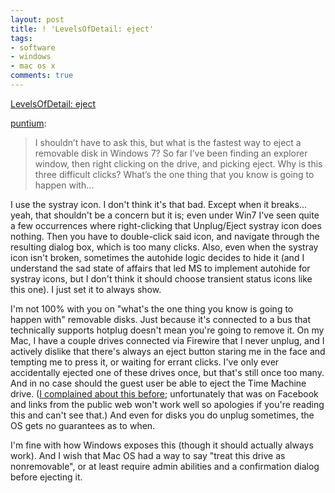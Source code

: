 ```yaml
---
layout: post
title: ! 'LevelsOfDetail: eject'
tags:
- software
- windows
- mac os x
comments: true
---
```

[LevelsOfDetail: eject](http://puntium.tumblr.com/post/4517405510)

[puntium](http://puntium.tumblr.com/post/4517405510):

> I shouldn’t have to ask this, but what is the fastest way to eject a
removable disk in Windows 7? So far I’ve been finding an explorer window, then
right clicking on the drive, and picking eject. Why is this three difficult
clicks? What’s the one thing that you know is going to happen with…

I use the systray icon. I don't think it's that bad. Except when it breaks…
yeah, that shouldn't be a concern but it is; even under Win7 I've seen quite a
few occurrences where right-clicking that Unplug/Eject systray icon does
nothing. Then you have to double-click said icon, and navigate through the
resulting dialog box, which is too many clicks. Also, even when the systray
icon isn't broken, sometimes the autohide logic decides to hide it (and I
understand the sad state of affairs that led MS to implement autohide for
systray icons, but I don't think it should choose transient status icons like
this one). I just set it to always show.

I'm not 100% with you on "what's the one thing you know is going to happen
with" removable disks. Just because it's connected to a bus that technically
supports hotplug doesn't mean you're going to remove it. On my Mac, I have a
couple drives connected via Firewire that I never unplug, and I actively
dislike that there's always an eject button staring me in the face and
tempting me to press it, or waiting for errant clicks. I've only ever
accidentally ejected one of these drives once, but that's still once too many.
And in no case should the guest user be able to eject the Time Machine drive.
([I complained about this before](http://www.facebook.com/metamatt/posts/10150099468713843);
unfortunately that was on Facebook and links from the public web won't work
well so apologies if you're reading this and can't see that.) And even for
disks you do unplug sometimes, the OS gets no guarantees as to when.

I'm fine with how Windows exposes this (though it should actually always
work). And I wish that Mac OS had a way to say "treat this drive as
nonremovable", or at least require admin abilities and a confirmation dialog
before ejecting it.
